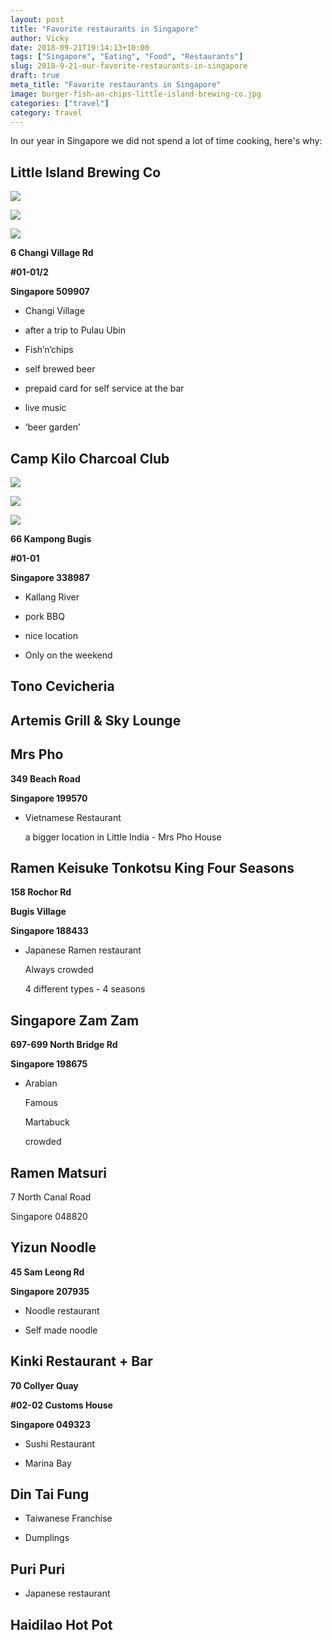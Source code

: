 ```yaml
---
layout: post
title: "Favorite restaurants in Singapore"
author: Vicky
date: 2018-09-21T19:14:13+10:00
tags: ["Singapore", "Eating", "Food", "Restaurants"]
slug: 2018-9-21-our-favorite-restaurants-in-singapore
draft: true
meta_title: "Favorite restaurants in Singapore"
image: burger-fish-an-chips-little-island-brewing-co.jpg
categories: ["travel"]
category: travel
---
```


In our year in Singapore we did not spend a lot of time cooking, here's why<!-- end -->:

## Little Island Brewing Co

![](./little-island-brewing-co-beers.jpg)

![](./happy-endings.jpg)

![](./burger-fish-an-chips-little-island-brewing-co.jpg)

**6 Changi Village Rd**

**#01-01/2**

**Singapore 509907**

*   Changi Village
    
*   after a trip to Pulau Ubin
    
*   Fish’n’chips
    
*   self brewed beer
    
*   prepaid card for self service at the bar
    
*   live music
    
*   ‘beer garden’
    

## Camp Kilo Charcoal Club

![](./camp-kilo-charcoal-club.jpg)

![](./camp-kilo-charcoal-club-menu.jpg)

![](./camp-kilo-charcoal-club-roast.jpg)

**66 Kampong Bugis**

**#01-01**

**Singapore 338987**

*   Kallang River
    
*   pork BBQ
    
*   nice location
    
*   Only on the weekend
    

## Tono Cevicheria

## Artemis Grill & Sky Lounge

## Mrs Pho

**349 Beach Road**

**Singapore 199570**

*   Vietnamese Restaurant
    
    a bigger location in Little India - Mrs Pho House
    

## Ramen Keisuke Tonkotsu King Four Seasons

**158 Rochor Rd**

**Bugis Village**

**Singapore 188433**

*   Japanese Ramen restaurant
    
    Always crowded
    
    4 different types - 4 seasons
    

## Singapore Zam Zam

**697-699 North Bridge Rd**

**Singapore 198675**

*   Arabian
    
    Famous
    
    Martabuck
    
    crowded
    

## Ramen Matsuri

7 North Canal Road

Singapore 048820

## Yizun Noodle

**45 Sam Leong Rd**

**Singapore 207935**

*   Noodle restaurant
    
*   Self made noodle
    

## Kinki Restaurant + Bar

**70 Collyer Quay**

**#02-02 Customs House**

**Singapore 049323**

*   Sushi Restaurant
    
*   Marina Bay
    

## Din Tai Fung

*   Taiwanese Franchise
    
*   Dumplings
    

## Puri Puri

*   Japanese restaurant
    

## Haidilao Hot Pot